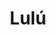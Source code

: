 ---
title: Lulú
date: 
draft: false

# descripcion
description : Luna con estrellita

materials: Plata 925

color: Plateado

dimensions: 0,8 cm

code: 01-03-0272

type: "Aros"

categories: []

price: $1.820,00

# Images
# first image will be shown in the product page
images:
  # - image: "images/path_to_image"
  # La ubicacion de las imagenes es imagenes/Aros/Aros.Microcubic/01-03-0272-lulu
  - image: "./images/aros/microcubic/01-03-0272-luna-con-estrellita_a.jpeg"
  - image: "./images/aros/microcubic/01-03-0272-luna-con-estrellita_b.jpeg"
---
